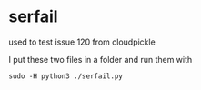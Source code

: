 # serfail
used to test issue 120 from cloudpickle


I put these two files in a folder and run them with

```
sudo -H python3 ./serfail.py 
```

